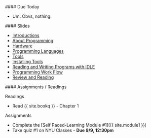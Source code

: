 <article class="due" markdown="block">
#### Due Today

* Um. Obvs, nothing.
</article>

<article class="slides" markdown="block">
#### Slides

* [Introductions](classes/01/intro.html)
* [About Programming](classes/01/about-programming.html)
* [Hardware](classes/01/computers-storage.html)
* [Programming Languages](classes/01/programming-languages.html)
* [Tools](classes/01/tools.html)
* [Installing Tools](classes/01/installing-tools.html)
* [Reading and Writing Programs with IDLE](classes/01/reading-writing-programs.html)
* [Programming Work Flow](classes/01/programming-workflow.html)
* [Review and Reading](classes/01/review-and-assignments.html)

</article>

<article class="assignments" markdown="block">
#### Assignments / Readings		

Readings

* Read {{ site.bookq }} - Chapter 1

Assignments 

* Complete the [Self Paced-Learning Module #1]({{ site.module1 }})
* Take quiz #1 on NYU Classes - __Due 9/9, 12:30pm__

</article>
